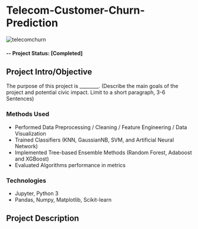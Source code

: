# Telecom-Customer-Churn-Prediction

![telecomchurn](https://user-images.githubusercontent.com/49653689/94882916-49097100-0437-11eb-8819-5ff8e62107b6.png)

#### -- Project Status: [Completed]

## Project Intro/Objective
The purpose of this project is ________. (Describe the main goals of the project and potential civic impact. Limit to a short paragraph, 3-6 Sentences)

### Methods Used
* Performed Data Preprocessing / Cleaning / Feature Engineering / Data Visualization
* Trained Classifiers (KNN, GaussianNB, SVM, and Artificial Neural Network) 
* Implemented Tree-based Ensemble Methods (Random Forest, Adaboost and XGBoost)
* Evaluated Algorithms performance in metrics

### Technologies
* Jupyter, Python 3
* Pandas, Numpy, Matplotlib, Scikit-learn

## Project Description
